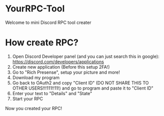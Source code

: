 # YourRPC-Tool

Welcome to mini Discord RPC tool creater

# How create RPC?

1. Open Discord Developer panel (and you can just search this in google): https://discord.com/developers/applications
2. Create new application (Before this setup 2FA!)
3. Go to "Rich Presense", setup your picture and more!
4. Download my program
5. Go back to OAuth2 and copy "Client ID" (DO NOT SHARE THIS TO OTHER USERS!!!111!!11!) and go to program and paste it to "Client ID"
6. Enter your text to "Details" and "State"
7. Start your RPC

Now you created your RPC!
